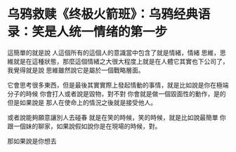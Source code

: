 # 乌鸦救赎《终极火箭班》：乌鸦经典语录：笑是人统一情绪的第一步

這簡單的就是說 人這個所有的這個人的意識當中包含了就是情緒，情緒 思維，思維就是在這種狀態，那麼這個情緒之大很大程度上就是在人體它其實也下公司了，我覺得就是說 思維雖然說它是屬於一個戰略層面。

它會思考很多東西，但是最後其實實際上發起情動的事情，就是比如說是你在極端分子的時候 你會打人或者說是毀物，對不對 你會就是做一個毀面性的動作，是的 但是如果說是 那人在使命上的情況之後就是接受他人。

或者說能夠願意讓別人去碰春 就是在笑的時候，笑的時候，就是比如說最簡單 你跟一個妹的聊家，如果說假如說你是在現場的時候，對。

那如果說是你想去